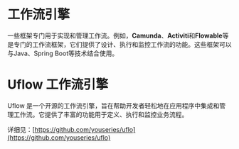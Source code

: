 # 工作流引擎

一些框架专门用于实现和管理工作流。例如，**Camunda**、**Activiti**和**Flowable**等是专门的工作流框架，它们提供了设计、执行和监控工作流的功能。这些框架可以与Java、Spring Boot等技术结合使用。



# Uflow 工作流引擎

Uflow 是一个开源的工作流引擎，旨在帮助开发者轻松地在应用程序中集成和管理工作流。它提供了丰富的功能用于定义、执行和监控业务流程。

详细见：[https://github.com/youseries/uflo](https://github.com/youseries/uflo)



